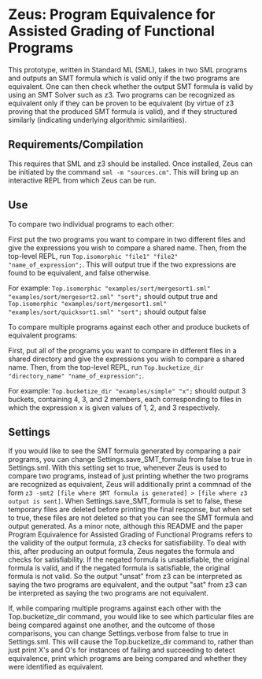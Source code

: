 # Zeus: Program Equivalence for Assisted Grading of Functional Programs

This prototype, written in Standard ML (SML), takes in two SML programs and outputs an SMT formula which is valid only if the two programs are equivalent. One can then check whether the output SMT formula is valid by using an SMT Solver such as z3. Two programs can be recognized as equivalent only if they can be proven to be equivalent (by virtue of z3 proving that the produced SMT formula is valid), and if they structured similarly (indicating underlying algorithmic similarities).

## Requirements/Compilation

This requires that SML and z3 should be installed. Once installed, Zeus can be initiated by the command `sml -m "sources.cm"`. This will bring up an interactive REPL from which Zeus can be run.

## Use

To compare two individual programs to each other: 

First put the two programs you want to compare in two different files and give the expressions you wish to compare a shared name. Then, from the top-level REPL, run `Top.isomorphic "file1" "file2" "name_of_expression";`. This will output true if the two expressions are found to be equivalent, and false otherwise.

For example: 
`Top.isomorphic "examples/sort/mergesort1.sml" "examples/sort/mergesort2.sml" "sort";` should output true and 
`Top.isomorphic "examples/sort/mergesort1.sml" "examples/sort/quicksort1.sml" "sort";` should output false

To compare multiple programs against each other and produce buckets of equivalent programs: 

First, put all of the programs you want to compare in different files in a shared directory and give the expressions you wish to compare a shared name. Then, from the top-level REPL, run `Top.bucketize_dir "directory_name" "name_of_expression";`.

For example: 
`Top.bucketize_dir "examples/simple" "x";` should output 3 buckets, containing 4, 3, and 2 members, each corresponding to files in which the expression x is given values of 1, 2, and 3 respectively. 

## Settings

If you would like to see the SMT formula generated by comparing a pair programs, you can change Settings.save\_SMT\_formula from false to true in Settings.sml. With this setting set to true, whenever Zeus is used to compare two programs, instead of just printing whether the two programs are recognized as equivalent, Zeus will additionally print a commnad of the form `z3 -smt2 [file where SMT formula is generated] > [file where z3 output is sent]`. When Settings.save\_SMT\_formula is set to false, these temporary files are deleted before printing the final response, but when set to true, these files are not deleted so that you can see the SMT formula and output generated. As a minor note, although this README and the paper Program Equivalence for Assisted Grading of Functional Programs refers to the validity of the output formula, z3 checks for satisfiability. To deal with this, after producing an output formula, Zeus negates the formula and checks for satisfiability. If the negated formula is unsatisfiable, the original formula is valid, and if the negated formula is satisfiable, the original formula is not valid. So the output "unsat" from z3 can be interpreted as saying the two programs are equivalent, and the output "sat" from z3 can be interpreted as saying the two programs are not equivalent. 

If, while comparing multiple programs against each other with the Top.bucketize\_dir command, you would like to see which particular files are being compared against one another, and the outcome of those comparisons, you can change Settings.verbose from false to true in Settings.sml. This will cause the Top.bucketize\_dir command to, rather than just print X's and O's for instances of failing and succeeding to detect equivalence, print which programs are being compared and whether they were identified as equivalent.
